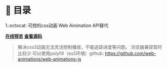 # :book: 目录

1.:octocat: 可控的css动画 Web Ainimation API替代

[**在线预览**](https://pokerlife.github.io/rookie-practice/js-animations/web-animation-API/animation.html)
[**查看源码**](./web-animation-API/animation.html)

> 解决css3动画无法灵活控制播放，不能追踪进度等问题。
> 浏览器兼容暂时比较少 可以使用polyfill（es5环境）github: https://github.com/web-animations/web-animations-js
